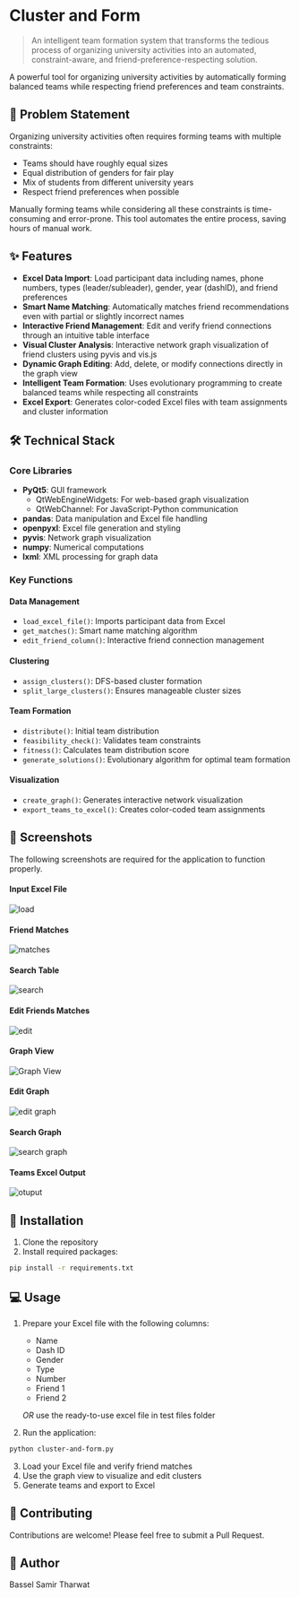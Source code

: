 # Cluster and Form

> An intelligent team formation system that transforms the tedious process of organizing university activities into an automated, constraint-aware, and friend-preference-respecting solution.

A powerful tool for organizing university activities by automatically forming balanced teams while respecting friend preferences and team constraints.

## 🎯 Problem Statement

Organizing university activities often requires forming teams with multiple constraints:
- Teams should have roughly equal sizes
- Equal distribution of genders for fair play
- Mix of students from different university years
- Respect friend preferences when possible

Manually forming teams while considering all these constraints is time-consuming and error-prone. This tool automates the entire process, saving hours of manual work.

## ✨ Features

- **Excel Data Import**: Load participant data including names, phone numbers, types (leader/subleader), gender, year (dashID), and friend preferences
- **Smart Name Matching**: Automatically matches friend recommendations even with partial or slightly incorrect names
- **Interactive Friend Management**: Edit and verify friend connections through an intuitive table interface
- **Visual Cluster Analysis**: Interactive network graph visualization of friend clusters using pyvis and vis.js
- **Dynamic Graph Editing**: Add, delete, or modify connections directly in the graph view
- **Intelligent Team Formation**: Uses evolutionary programming to create balanced teams while respecting all constraints
- **Excel Export**: Generates color-coded Excel files with team assignments and cluster information

## 🛠️ Technical Stack

### Core Libraries
- **PyQt5**: GUI framework
  - QtWebEngineWidgets: For web-based graph visualization
  - QtWebChannel: For JavaScript-Python communication
- **pandas**: Data manipulation and Excel file handling
- **openpyxl**: Excel file generation and styling
- **pyvis**: Network graph visualization
- **numpy**: Numerical computations
- **lxml**: XML processing for graph data

### Key Functions

#### Data Management
- `load_excel_file()`: Imports participant data from Excel
- `get_matches()`: Smart name matching algorithm
- `edit_friend_column()`: Interactive friend connection management

#### Clustering
- `assign_clusters()`: DFS-based cluster formation
- `split_large_clusters()`: Ensures manageable cluster sizes

#### Team Formation
- `distribute()`: Initial team distribution
- `feasibility_check()`: Validates team constraints
- `fitness()`: Calculates team distribution score
- `generate_solutions()`: Evolutionary algorithm for optimal team formation

#### Visualization
- `create_graph()`: Generates interactive network visualization
- `export_teams_to_excel()`: Creates color-coded team assignments

## 📸 Screenshots

The following screenshots are required for the application to function properly.

#### Input Excel File
![load](images/load_excel_file.png)

#### Friend Matches 
![matches](images/get_matches.png)

#### Search Table
![search](images/search.png)

#### Edit Friends Matches
![edit](images/edit_friend_column.png)

#### Graph View
![Graph View](images/graph.png)

#### Edit Graph
![edit graph](images/edit_graph.png)

#### Search Graph
![search graph](images/search_graph.png)

#### Teams Excel Output
![otuput](images/teams_output.png)


## 🚀 Installation

1. Clone the repository
2. Install required packages:
```bash
pip install -r requirements.txt
```

## 💻 Usage

1. Prepare your Excel file with the following columns:
   - Name
   - Dash ID
   - Gender
   - Type
   - Number
   - Friend 1
   - Friend 2

   *OR* use the ready-to-use excel file in test files folder

2. Run the application:
```bash
python cluster-and-form.py
```

3. Load your Excel file and verify friend matches
4. Use the graph view to visualize and edit clusters
5. Generate teams and export to Excel

## 🤝 Contributing

Contributions are welcome! Please feel free to submit a Pull Request.

## 👤 Author

Bassel Samir Tharwat
